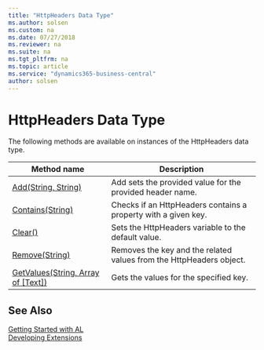 ```yaml
---
title: "HttpHeaders Data Type"
ms.author: solsen
ms.custom: na
ms.date: 07/27/2018
ms.reviewer: na
ms.suite: na
ms.tgt_pltfrm: na
ms.topic: article
ms.service: "dynamics365-business-central"
author: solsen
---
```

[//]: # (START>DO_NOT_EDIT)
[//]: # (IMPORTANT:Do not edit any of the content between here and the END>DO_NOT_EDIT.)
[//]: # (Any modifications should be made in the .resx files in the ModernDev repo.)
# HttpHeaders Data Type



The following methods are available on instances of the HttpHeaders data type.

|Method name|Description|
|-----------|-----------|
|[Add(String, String)](httpheaders-add-method.md)|Add sets the provided value for the provided header name.|
|[Contains(String)](httpheaders-contains-method.md)|Checks if an HttpHeaders contains a property with a given key.|
|[Clear()](httpheaders-clear-method.md)|Sets the HttpHeaders variable to the default value.|
|[Remove(String)](httpheaders-remove-method.md)|Removes the key and the related values from the HttpHeaders object.|
|[GetValues(String, Array of [Text])](httpheaders-getvalues-method.md)|Gets the values for the specified key.|

[//]: # (IMPORTANT: END>DO_NOT_EDIT)
## See Also
[Getting Started with AL](../devenv-get-started.md)  
[Developing Extensions](../devenv-dev-overview.md)  